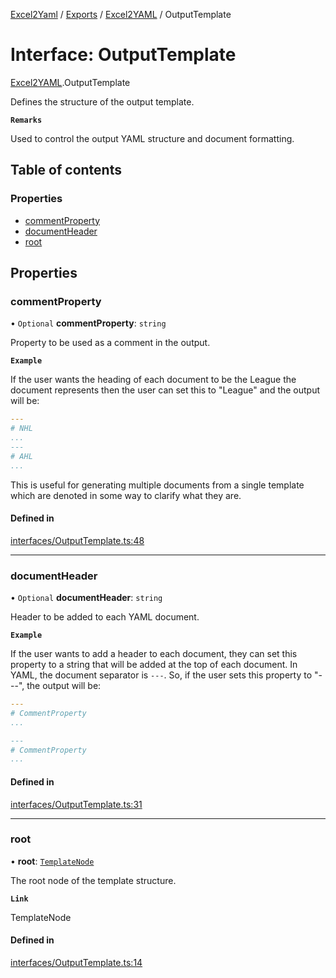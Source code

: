 [Excel2Yaml](../README.md) / [Exports](../modules.md) / [Excel2YAML](../modules/Excel2YAML.md) / OutputTemplate

# Interface: OutputTemplate

[Excel2YAML](../modules/Excel2YAML.md).OutputTemplate

Defines the structure of the output template.

**`Remarks`**

Used to control the output YAML structure and document formatting.

## Table of contents

### Properties

- [commentProperty](Excel2YAML.OutputTemplate.md#commentproperty)
- [documentHeader](Excel2YAML.OutputTemplate.md#documentheader)
- [root](Excel2YAML.OutputTemplate.md#root)

## Properties

### commentProperty

• `Optional` **commentProperty**: `string`

Property to be used as a comment in the output.

**`Example`**

If the user wants the heading of each document to be the League the document represents then the user can set this to "League" and the output will be:
```yaml
---
# NHL
...
---
# AHL
...
```
This is useful for generating multiple documents from a single template which are denoted in some way to clarify what they are.

#### Defined in

[interfaces/OutputTemplate.ts:48](https://github.com/rbleattler/Excel2Yaml/blob/ae3ad693799a8fb5c2361b7e1eb0ff2700eea5d6/src/interfaces/OutputTemplate.ts#L48)

___

### documentHeader

• `Optional` **documentHeader**: `string`

Header to be added to each YAML document.

**`Example`**

If the user wants to add a header to each document, they can set this property to a string that will be added at the top of each document.
In YAML, the document separator is `---`.
So, if the user sets this property to "---", the output will be:
```yaml
---
# CommentProperty
...

---
# CommentProperty
...
```

#### Defined in

[interfaces/OutputTemplate.ts:31](https://github.com/rbleattler/Excel2Yaml/blob/ae3ad693799a8fb5c2361b7e1eb0ff2700eea5d6/src/interfaces/OutputTemplate.ts#L31)

___

### root

• **root**: [`TemplateNode`](../modules/Excel2YAML.md#templatenode)

The root node of the template structure.

**`Link`**

TemplateNode

#### Defined in

[interfaces/OutputTemplate.ts:14](https://github.com/rbleattler/Excel2Yaml/blob/ae3ad693799a8fb5c2361b7e1eb0ff2700eea5d6/src/interfaces/OutputTemplate.ts#L14)
